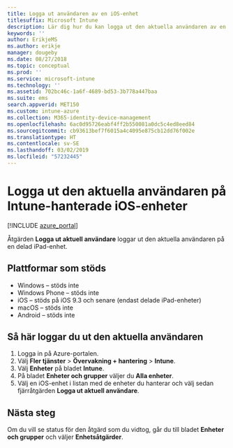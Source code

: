 ```yaml
---
title: Logga ut användaren av en iOS-enhet
titlesuffix: Microsoft Intune
description: Lär dig hur du kan logga ut den aktuella användaren av en iOS-enhet med Intune."
keywords: ''
author: ErikjeMS
ms.author: erikje
manager: dougeby
ms.date: 08/27/2018
ms.topic: conceptual
ms.prod: ''
ms.service: microsoft-intune
ms.technology: ''
ms.assetid: 702bc46c-1a6f-4689-bd53-3b778a447baa
ms.suite: ems
search.appverid: MET150
ms.custom: intune-azure
ms.collection: M365-identity-device-management
ms.openlocfilehash: 6ac0d95726eabf4ff2b550081a0dc5c4ed8eed84
ms.sourcegitcommit: cb93613bef7f6015a4c4095e875cb12dd76f002e
ms.translationtype: HT
ms.contentlocale: sv-SE
ms.lasthandoff: 03/02/2019
ms.locfileid: "57232445"
---
```

# <a name="logout-the-current-user-on-intune-managed-ios-devices"></a>Logga ut den aktuella användaren på Intune-hanterade iOS-enheter


[!INCLUDE [azure_portal](./includes/azure_portal.md)]

Åtgärden **Logga ut aktuell användare** loggar ut den aktuella användaren på en delad iPad-enhet. 

## <a name="supported-platforms"></a>Plattformar som stöds

- Windows – stöds inte
- Windows Phone – stöds inte
- iOS – stöds på iOS 9.3 och senare (endast delade iPad-enheter)
- macOS – stöds inte
- Android – stöds inte

## <a name="how-to-log-out-the-current-user"></a>Så här loggar du ut den aktuella användaren

1.  Logga in på Azure-portalen.
2.  Välj **Fler tjänster** > **Övervakning + hantering** > **Intune**.
3.  Välj **Enheter** på bladet **Intune**.
4.  På bladet **Enheter och grupper** väljer du **Alla enheter**.
5.  Välj en iOS-enhet i listan med de enheter du hanterar och välj sedan fjärråtgärden **Logga ut aktuell användare**.

## <a name="next-steps"></a>Nästa steg

Om du vill se status för den åtgärd som du vidtog, går du till bladet **Enheter och grupper** och väljer **Enhetsåtgärder**.
